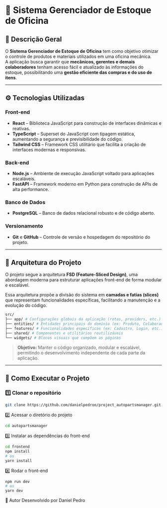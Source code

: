 # 🧰 Sistema Gerenciador de Estoque de Oficina

## 📘 Descrição Geral

O **Sistema Gerenciador de Estoque de Oficina** tem como objetivo otimizar o controle de produtos e materiais utilizados em uma oficina mecânica.  
A aplicação busca garantir que **mecânicos, gerentes e demais colaboradores** tenham acesso fácil e atualizado às informações do estoque, possibilitando uma **gestão eficiente das compras e do uso de itens**.

---

## ⚙️ Tecnologias Utilizadas

### Front-end
- **React** – Biblioteca JavaScript para construção de interfaces dinâmicas e reativas.  
- **TypeScript** – Superset do JavaScript com tipagem estática, aumentando a segurança e previsibilidade do código.  
- **Tailwind CSS** – Framework CSS utilitário que facilita a criação de interfaces modernas e responsivas.

### Back-end
- **Node.js** – Ambiente de execução JavaScript voltado para aplicações escaláveis.  
- **FastAPI** – Framework moderno em Python para construção de APIs de alta performance.

### Banco de Dados
- **PostgreSQL** – Banco de dados relacional robusto e de código aberto.

### Versionamento
- **Git** e **GitHub** – Controle de versão e hospedagem do repositório do projeto.

---

## 🧩 Arquitetura do Projeto

O projeto segue a arquitetura **FSD (Feature-Sliced Design)**, uma abordagem moderna para estruturar aplicações front-end de forma modular e escalável.

Essa arquitetura propõe a divisão do sistema em **camadas e fatias (slices)** que representam funcionalidades específicas, facilitando a manutenção e a evolução do código.
```bash
src/
├── app/ # Configurações globais da aplicação (rotas, providers, etc.)
├── entities/ # Entidades principais do domínio (ex: Produto, Colaborador)
├── features/ # Funcionalidades específicas (ex: Cadastro, Login, etc.)
├── shared/ # Componentes e utilitários reutilizáveis
└── widgets/ # Blocos visuais que compõem as páginas
```

> **Objetivo:** Manter o código organizado, modular e escalável, permitindo o desenvolvimento independente de cada parte da aplicação.
---

## 🚀 Como Executar o Projeto

### 1️⃣ Clonar o repositório
```bash
git clone https://github.com/danielpedroo/project_autopartsmanager.git
````

2️⃣ Acessar o diretório do projeto
```bash
cd autopartsmanager
```

3️⃣ Instalar as dependências do front-end
```bash
cd frontend
npm install
# ou
yarn install
```

4️⃣ Rodar o front-end
```bash
npm run dev
# ou
yarn dev
```

👤 Autor
Desenvolvido por Daniel Pedro
